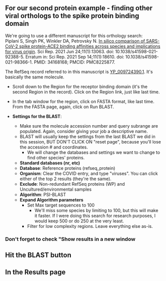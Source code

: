 ## For our second protein example - finding other viral orthologs to the spike protein binding domain
We're going to use a different manuscript for this orthology search:  
Piplani S, Singh PK, Winkler DA, Petrovsky N. [In silico comparison of SARS-CoV-2 spike protein-ACE2 binding affinities across species and implications for virus origin](https://pmc.ncbi.nlm.nih.gov/articles/PMC8225877/). Sci Rep. 2021 Jun 24;11(1):13063. doi: 10.1038/s41598-021-92388-5. Erratum in: Sci Rep. 2021 Sep 14;11(1):18610. doi: 10.1038/s41598-021-98366-1. PMID: 34168168; PMCID: PMC8225877.  

The RefSeq record referred to in this manuscript is [YP_009724390.1](https://www.ncbi.nlm.nih.gov/protein/YP_009724390.1). It's basically the same molecule.
* Scroll down to the Region for the receptor binding domain (it's the second Region in the record). Click on the Region link, just like last time.
* In the tab window for the region, click on FASTA format, like last time. From the FASTA page, again, click on Run BLAST. 
  
* **Settings for the BLAST**:
  * Make sure the molecule accession number and query subrange are populated. Again, consider giving your job a descriptive name.
  * BLAST will usually keep the settings from the last BLAST we did in this session, BUT DON'T CLICK ON "reset page", because you'll lose the accession # and coordinates.
    * We will change the databases and settings we want to change to find other species' proteins.
  * **Standard databases (nr, etc)**
  * **Database**: Reference proteins (refseq_protein)
  * **Organism**: Clear the COVID entry, and type "viruses". You can click either of the top 2 results (they're the same).
  * **Exclude**: Non-redundant RefSeq proteins (WP) and Uncultured/environmental samples
  * **Algorithm**: PSI-BLAST
  * **Expand Algorithm parameters**
    * Set Max target sequences to 100
      * We'll miss some species by limiting to 100, but this will make it faster. If I were doing this search for research purposes, I would keep 500 or do 250 at the very least.
    * Filter for low complexity regions. Leave everything else as-is.
 
### **Don't forget to check "Show results in a new window**
 
## **Hit the BLAST button**

## In the Results page
